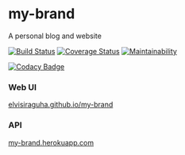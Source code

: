 # my-brand

A personal blog and website

[![Build Status](https://travis-ci.com/elvisiraguha/my-brand.svg?branch=develop)](https://travis-ci.com/elvisiraguha/my-brand)
[![Coverage Status](https://coveralls.io/repos/github/elvisiraguha/my-brand/badge.svg?branch=develop)](https://coveralls.io/github/elvisiraguha/my-brand?branch=develop)
[![Maintainability](https://api.codeclimate.com/v1/badges/92cb95169de3686b188b/maintainability)](https://codeclimate.com/github/elvisiraguha/my-brand/maintainability)

[![Codacy Badge](https://app.codacy.com/project/badge/Grade/3c57889c29594cc18338bcaed7c3919c)](https://www.codacy.com/manual/elvisiraguha/my-brand?utm_source=github.com&amp;utm_medium=referral&amp;utm_content=elvisiraguha/my-brand&amp;utm_campaign=Badge_Grade)

### Web UI
[elvisiraguha.github.io/my-brand](https://elvisiraguha.github.io/my-brand)
### API
[my-brand.herokuapp.com](https://my-brand.herokuapp.com)